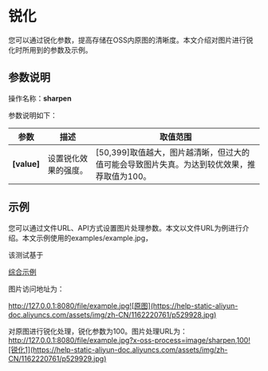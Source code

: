 # 锐化

您可以通过锐化参数，提高存储在OSS内原图的清晰度。本文介绍对图片进行锐化时所用到的参数及示例。

## 参数说明

操作名称：**sharpen**

参数说明如下：

| **参数**    | **描述**             | **取值范围**                                                 |
| ----------- | -------------------- | ------------------------------------------------------------ |
| **[value]** | 设置锐化效果的强度。 | [50,399]取值越大，图片越清晰，但过大的值可能会导致图片失真。为达到较优效果，推荐取值为100。 |

## 示例

您可以通过文件URL、API方式设置图片处理参数。本文以文件URL为例进行介绍。本文示例使用的examples/example.jpg，

该测试基于 

[综合示例](../README.md#comprehensive)

图片访问地址为：

http://127.0.0.1:8080/file/example.jpg![原图](https://help-static-aliyun-doc.aliyuncs.com/assets/img/zh-CN/1162220761/p529928.jpg)



对原图进行锐化处理，锐化参数为100。图片处理URL为：http://127.0.0.1:8080/file/example.jpg?x-oss-process=image/sharpen,100![锐化1](https://help-static-aliyun-doc.aliyuncs.com/assets/img/zh-CN/1162220761/p529929.jpg)